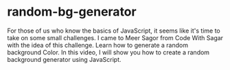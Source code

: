 # random-bg-generator

For those of us who know the basics of JavaScript, it seems like it's time to take on some small challenges. I came to Meer Sagor from Code With Sagar with the idea of ​​this challenge. Learn how to generate a random background Color.
In this video, I will show you how to create a random background generator using JavaScript.
